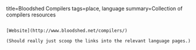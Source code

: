 title=Bloodshed Compilers
tags=place, language
summary=Collection of compilers resources
~~~~~~

[Website](http://www.bloodshed.net/compilers/)

(Should really just scoop the links into the relevant language pages.)

